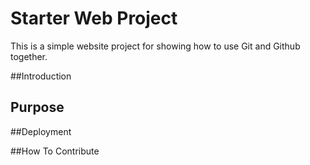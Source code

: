 # Starter Web Project

This is a simple website project for showing how to use Git and Github together. 

##Introduction

## Purpose

##Deployment

##How To Contribute


